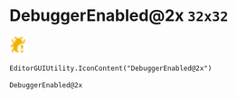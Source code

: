 # DebuggerEnabled@2x `32x32`
<img src="/img/DebuggerEnabled.png" width=32 height=32>

``` CSharp
EditorGUIUtility.IconContent("DebuggerEnabled@2x")
```
```
DebuggerEnabled@2x
```
